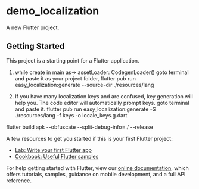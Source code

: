 # demo_localization

A new Flutter project.

## Getting Started

This project is a starting point for a Flutter application.

1. while create in main as-> assetLoader: CodegenLoader() goto terminal and paste it as your project folder,
flutter pub run easy_localization:generate --source-dir ./resources/lang

2. If you have many localization keys and are confused, key generation will help you. 
The code editor will automatically prompt keys. goto terminal and paste it.
flutter pub run easy_localization:generate -S ./resources/lang  -f keys -o locale_keys.g.dart

flutter build apk --obfuscate --split-debug-info=./ --release


A few resources to get you started if this is your first Flutter project:

- [Lab: Write your first Flutter app](https://flutter.dev/docs/get-started/codelab)
- [Cookbook: Useful Flutter samples](https://flutter.dev/docs/cookbook)

For help getting started with Flutter, view our
[online documentation](https://flutter.dev/docs), which offers tutorials,
samples, guidance on mobile development, and a full API reference.

